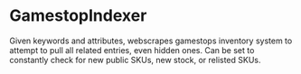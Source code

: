 # GamestopIndexer
Given keywords and attributes, webscrapes gamestops inventory system to attempt to pull all related entries, even hidden ones. Can be set to constantly check for new public SKUs, new stock, or relisted SKUs.
